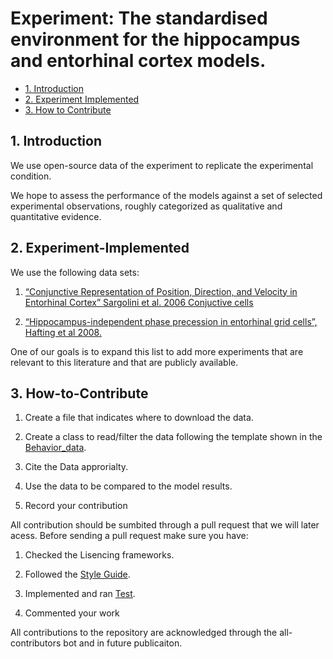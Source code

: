 # Experiment: The  standardised environment for the hippocampus and entorhinal cortex models. 


* [1. Introduction](#1-Introduction)
* [2. Experiment Implemented](#2-Experiment-Implemented)
* [3. How to Contribute](#3-How-to-Contribute)

## 1. Introduction

We use open-source data of the experiment to replicate the experimental condition.

 We hope to assess the performance of the models against a set of selected experimental observations, roughly categorized as qualitative and quantitative evidence.

## 2. Experiment-Implemented

We use the following data sets:

1. [“Conjunctive Representation of Position, Direction, and Velocity in Entorhinal Cortex” Sargolini et al. 2006 Conjuctive cells](https://pubmed.ncbi.nlm.nih.gov/16675704/)

2. [“Hippocampus-independent phase precession in entorhinal grid cells”, Hafting et al 2008.](https://www.nature.com/articles/nature06957)
   
One of our goals is to expand this list to add more experiments that are relevant to this literature and that are publicly available.

## 3. How-to-Contribute


1. Create a file that indicates where to download the data.

2. Create a class to read/filter the data following the template shown in the [Behavior_data](https://github.com/ClementineDomine/EHC_model_comparison/tree/main/Documents).

3. Cite the Data approrialty.

4. Use the data to be compared to the model results.

5. Record your contribution


All contribution should be sumbited through a pull request that we will later acess. 
Before sending a pull request make sure you have:
1. Checked the Lisencing frameworks. 

2. Followed the [Style Guide](https://github.com/ClementineDomine/EHC_model_comparison/tree/main/Documents).

3. Implemented and ran [Test](https://github.com/ClementineDomine/EHC_model_comparison/tree/main/sehec/test).

4. Commented your work 

All contributions to the repository are acknowledged through the all-contributors bot and in future publicaiton.



